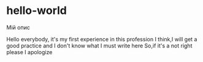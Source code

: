 # hello-world

Мій опис

Hello everybody, it's my first experience in this profession 
I think,I will get a good practice and I don't know what I must write here
So,if it's a not right please I apologize 

